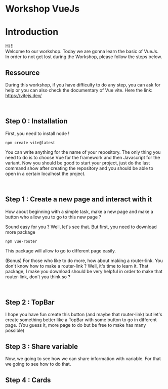 # Workshop VueJs

<h1>Introduction</h1>
Hi !!<br>
Welcome to our workshop. Today we are gonna learn the basic of VueJs.<br>
In order to not get lost during the Workshop, please follow the steps below.

<br>
<h2>Ressource</h2>

During this workshop, if you have difficulty to do any step, you can ask for help or you can also check the documentary of Vue vite. Here the link: https://vitejs.dev/

<br>
<h2>Step 0 : Installation</h2>
First, you need to install node !

```
npm create vite@latest
```

You can write anything for the name of your repository. The only thing you need to do is to choose Vue for the framework and then Javascript for the variant. Now you should be good to start your project, just do the last command show after creating the repository and you should be able to open in a certain localhost the project.

<br>
<h2>Step 1 : Create a new page and interact with it</h2>
How about beginning with a simple task, make a new page and make a button who allow you to go to this new page ?

Sound easy for you ?
Well, let's see that. But first, you need to download more package

```
npm vue-router
```
This package will allow to go to different page easily.

(Bonus)
For those who like to do more, how about making a router-link. You don't know how to make a router-link ? Well, it's time to learn it.
That package, I make you download should be very helpful in order to make that router-link, don't you think so ?

<br>
<h2>Step 2 : TopBar</h2>
I hope you have fun create this button (and maybe that router-link) but let's create something better like a TopBar with some button to go in different page.
(You guess it, more page to do but be free to make has many possible)


<br>
<h2>Step 3 : Share variable</h2>
Now, we going to see how we can share information with variable. For that we going to see how to do that.


<br>
<h2>Step 4 : Cards</h2>
